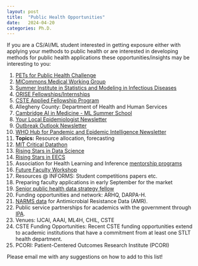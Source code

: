 ```yaml
---
layout: post
title:  "Public Health Opportunities"
date:   2024-04-20 
categories: Ph.D. 
---
```


If you are a CS/AI/ML student interested in getting exposure either with applying your methods to public health or are interested in developing methods for public health applications these opportunities/insights may be interesting to you: 

1. [PETs for Public Health Challenge](https://data.org/initiatives/pets-challenge/) 
2. [MlCommons Medical Working Group](https://mlcommons.org/working-groups/data/medical/)
3. [Summer Institute in Statistics and Modeling in Infectious Diseases](https://sph.emory.edu/SISMID/index.html)
4. [ORISE Fellowships/Internships](https://orise.orau.gov/index.html) 
5. [CSTE Applied Fellowship Program](https://cstefellows.org/)
6. Allegheny County: Department of Health and Human Services 
7. [Cambridge AI in Medicine - ML Summer School](https://www.linkedin.com/company/cambridge-centre-for-ai-in-medicine/)
8. [Your Local Epidemiologist Newsletter](https://yourlocalepidemiologist.substack.com/)
9. [Outbreak Outlook Newsletter](https://caitlinrivers.substack.com/)
10. [WHO Hub for Pandemic and Epidemic Intelligence Newsletter](https://pandemichub.who.int/)
11. **Topics:** Resource allocation, forecasting
12. [MIT Critical Datathon](https://criticaldatathon.github.io/)
13. [Rising Stars in Data Science](https://datascience.uchicago.edu/research/postdoctoral-programs/rising-stars/)
14. [Rising Stars in EECS](https://www.eecs.mit.edu/community-equity/rising-stars-in-eecs/)
15. Association for Health Learning and Inference [mentorship programs](https://ahli.cc/ml4h/mentorship-programs/)
16. [Future Faculty Workshop](https://faculty.northeastern.edu/advance/faculty-recruitment/future-faculty-workshop/)
17. Resources @ INFORMS: Student competitions papers etc.
18. Preparing faculty applications in early September for the market
19. [Senior public health data strategy fellow](https://www.hsp-inc.com/cste-senior-public-health-data-strategy-fellow-srrh/)
20. Funding opportunities and network: ARHQ, DARPA-H.
21. [NARMS data](https://www.fda.gov/animal-veterinary/national-antimicrobial-resistance-monitoring-system/narms-now-integrated-data) for Antimicrobial Resistance Data (AMR).
22. Public service partnerships for academics with the government through [IPA](https://ourpublicservice.org/our-solutions/workforce/federal-hiring/intergovernmental-personnel-act-hiring-and-placement/).
23. Venues: IJCAI, AAAI, ML4H, CHIL, CSTE
24. CSTE Funding Opportunities: Recent CSTE funding opportunities extend to academic institutions that have a commitment from at least one STLT health department.
25. PCORI: Patient-Centered Outcomes Research Institute (PCORI)


Please email me with any suggestions on how to add to this list! 
